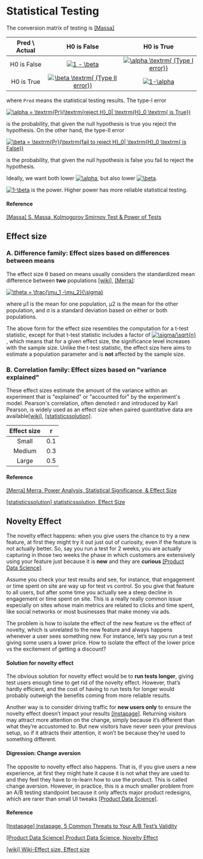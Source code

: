 
# Statistical Testing

The conversion matrix of testing is [[Massa]][S. Massa, Kolmogorov Smirnov Test & Power of Tests]

| Pred \ Actual | H0 is False | H0 is True | 
| :---: | :---: | :---: | 
| H0 is False | <a href="https://www.codecogs.com/eqnedit.php?latex=1&space;-&space;\beta" target="_blank"><img src="https://latex.codecogs.com/gif.latex?1&space;-&space;\beta" title="1 - \beta" /></a> | <a href="https://www.codecogs.com/eqnedit.php?latex=\alpha&space;\textrm{&space;(Type&space;I&space;error)}" target="_blank"><img src="https://latex.codecogs.com/gif.latex?\alpha&space;\textrm{&space;(Type&space;I&space;error)}" title="\alpha \textrm{ (Type I error)}" /></a> | 
| H0 is True | <a href="https://www.codecogs.com/eqnedit.php?latex=\beta&space;\textrm{&space;(Type&space;II&space;error)}" target="_blank"><img src="https://latex.codecogs.com/gif.latex?\beta&space;\textrm{&space;(Type&space;II&space;error)}" title="\beta \textrm{ (Type II error)}" /></a> | <a href="https://www.codecogs.com/eqnedit.php?latex=1-\alpha" target="_blank"><img src="https://latex.codecogs.com/gif.latex?1-\alpha" title="1-\alpha" /></a> | 


where `Pred` means the statistical testing results. The type-I error 

<a href="https://www.codecogs.com/eqnedit.php?latex=\alpha&space;=&space;\textrm{Pr}(\textrm{reject&space;H}_0|&space;\textrm{H}_0&space;\textrm{&space;is&space;True})" target="_blank"><img src="https://latex.codecogs.com/gif.latex?\alpha&space;=&space;\textrm{Pr}(\textrm{reject&space;H}_0|&space;\textrm{H}_0&space;\textrm{&space;is&space;True})" title="\alpha = \textrm{Pr}(\textrm{reject H}_0| \textrm{H}_0 \textrm{ is True})" /></a> 

is the probability, that given the null hypothesis is true you reject the hypothesis. On the other hand, the type-II error 

<a href="https://www.codecogs.com/eqnedit.php?latex=\beta&space;=&space;\textrm{Pr}(\textrm{fail&space;to&space;reject&space;H}_0|&space;\textrm{H}_0&space;\textrm{&space;is&space;False})" target="_blank"><img src="https://latex.codecogs.com/gif.latex?\beta&space;=&space;\textrm{Pr}(\textrm{fail&space;to&space;reject&space;H}_0|&space;\textrm{H}_0&space;\textrm{&space;is&space;False})" title="\beta = \textrm{Pr}(\textrm{fail to reject H}_0| \textrm{H}_0 \textrm{ is False})" /></a> 

is the probability, that given the null hypothesis is false you fail to reject the hypothesis. 

Ideally, we want both lower <a href="https://www.codecogs.com/eqnedit.php?latex=\alpha" target="_blank"><img src="https://latex.codecogs.com/gif.latex?\alpha" title="\alpha" /></a>, but also lower <a href="https://www.codecogs.com/eqnedit.php?latex=\beta" target="_blank"><img src="https://latex.codecogs.com/gif.latex?\beta" title="\beta" /></a>. 


<a href="https://www.codecogs.com/eqnedit.php?latex=1-\beta" target="_blank"><img src="https://latex.codecogs.com/gif.latex?1-\beta" title="1-\beta" /></a> is the power. Higher power has more reliable statistical testing.


#### Reference


[S. Massa, Kolmogorov Smirnov Test & Power of Tests]: http://www.stats.ox.ac.uk/~massa/Lecture%2013.pdf
[[Massa] S. Massa, Kolmogorov Smirnov Test & Power of Tests](http://www.stats.ox.ac.uk/~massa/Lecture%2013.pdf)


## Effect size

### A. Difference family: Effect sizes based on differences between means

The effect size θ based on means usually considers the standardized mean difference between **two** populations [[wiki]][Wiki-Effect size, Effect size], [[Merra]][Merra, Power Analysis, Statistical Significance, & Effect Size]:

<a href="https://www.codecogs.com/eqnedit.php?latex=\theta&space;=&space;\frac{\mu_1&space;-\mu_2}{\sigma}" target="_blank"><img src="https://latex.codecogs.com/gif.latex?\theta&space;=&space;\frac{\mu_1&space;-\mu_2}{\sigma}" title="\theta = \frac{\mu_1 -\mu_2}{\sigma}" /></a>

where μ1 is the mean for one population, μ2 is the mean for the other population, and σ is a standard deviation based on either or both populations. 

The above form for the effect size resembles the computation for a t-test statistic, except for that t-test statistic includes a factor of <a href="https://www.codecogs.com/eqnedit.php?latex=\sigma/\sqrt{n}" target="_blank"><img src="https://latex.codecogs.com/gif.latex?\sigma/\sqrt{n}" title="\sigma/\sqrt{n}" /></a>, which means that for a given effect size, the significance level increases with the sample size. Unlike the t-test statistic, the effect size here aims to estimate a population parameter and is **not** affected by the sample size.

### B. Correlation family: Effect sizes based on "variance explained"

These effect sizes estimate the amount of the variance within an experiment that is "explained" or "accounted for" by the experiment's model. Pearson's correlation, often denoted r and introduced by Karl Pearson, is widely used as an effect size when paired quantitative data are available[[wiki]][Wiki-Effect size, Effect size], [[statisticssolution]][statisticssolution, Effect Size].

| Effect size | r | 
| :---: | :---: | 
| Small | 0.1 |
| Medium | 0.3 |
| Large | 0.5 |

#### Reference

[Merra, Power Analysis, Statistical Significance, & Effect Size]: https://meera.snre.umich.edu/power-analysis-statistical-significance-effect-size#:~:text=Generally%2C%20effect%20size%20is%20calculated,of%20one%20of%20the%20groups.
[[Merra] Merra, Power Analysis, Statistical Significance, & Effect Size](https://meera.snre.umich.edu/power-analysis-statistical-significance-effect-size#:~:text=Generally%2C%20effect%20size%20is%20calculated,of%20one%20of%20the%20groups.)


[statisticssolution, Effect Size]: https://www.statisticssolutions.com/free-resources/directory-of-statistical-analyses/effect-size/
[[statisticssolution] statisticssolution, Effect Size](https://www.statisticssolutions.com/free-resources/directory-of-statistical-analyses/effect-size/)


## Novelty Effect

The novelty effect happens: when you give users the chance to try a new feature, at first they might try it out just out of curiosity, even if the feature is not actually better. So, say you run a test for 2 weeks, you are actually capturing in those two weeks the phase in which customers are extensively using your feature just because it is **new** and they are **curious** [[Product Data Science]][Product Data Science, Novelty Effect].

Assume you check your test results and see, for instance, that engagement or time spent on site are way up for test vs control. So you give that feature to all users, but after some time you actually see a steep decline in engagement or time spent on site. This is a really really common issue especially on sites whose main metrics are related to clicks and time spent, like social networks or most businesses that make money via ads.

The problem is how to isolate the effect of the new feature vs the effect of novelty, which is unrelated to the new feature and always happens whenever a user sees something new. For instance, let’s say you run a test giving some users a lower price. How to isolate the effect of the lower price vs the excitement of getting a discount?

#### Solution for novelty effect

The obvious solution for novelty effect would be to **run tests longer**, giving test users enough time to get rid of the novelty effect. However, that’s hardly efficient, and the cost of having to run tests for longer would probably outweigh the benefits coming from more reliable results.

Another way is to consider driving traffic for **new users only** to ensure the novelty effect doesn’t impact your results [[Instapage]][Instapage, 5 Common Threats to Your A/B Test’s Validity]. Returning visitors may attract more attention on the change, simply because it’s different than what they’re accustomed to. But new visitors have never seen your previous setup, so if it attracts their attention, it won’t be because they’re used to something different.


#### Digression: Change aversion

The opposite to novelty effect also happens. That is, if you give users a new experience, at first they might hate it cause it is not what they are used to and they feel they have to re-learn how to use the product. This is called change aversion. However, in practice, this is a much smaller problem from an A/B testing standpoint because it only affects major product redesigns, which are rarer than small UI tweaks [[Product Data Science]][Product Data Science, Novelty Effect]. 


#### Reference


[Instapage, 5 Common Threats to Your A/B Test’s Validity]: https://instapage.com/blog/validating-ab-tests
[[Instapage] Instapage, 5 Common Threats to Your A/B Test’s Validity](https://instapage.com/blog/validating-ab-tests)





[Product Data Science, Novelty Effect]: https://productds.com/wp-content/uploads/Novelty_Effect.html
[[Product Data Science] Product Data Science, Novelty Effect](https://productds.com/wp-content/uploads/Novelty_Effect.html)



[Wiki-Effect size, Effect size]: https://en.wikipedia.org/wiki/Effect_size
[[wiki] Wiki-Effect size, Effect size](https://en.wikipedia.org/wiki/Effect_size)



